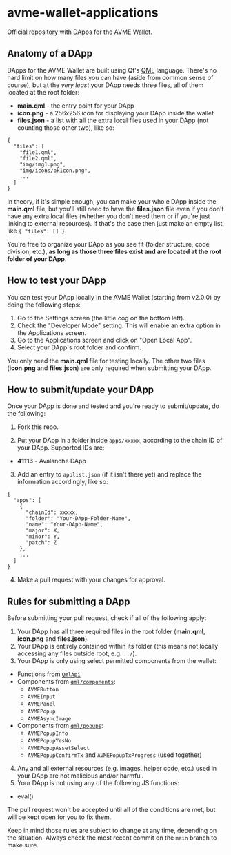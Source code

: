 # avme-wallet-applications

Official repository with DApps for the AVME Wallet.

## Anatomy of a DApp

DApps for the AVME Wallet are built using Qt's [QML](https://doc.qt.io/qt-5/qmlapplications.html) language. There's no hard limit on how many files you can have (aside from common sense of course), but at the *very least* your DApp needs three files, all of them located at the root folder:

* **main.qml** - the entry point for your DApp
* **icon.png** - a 256x256 icon for displaying your DApp inside the wallet
* **files.json** - a list with all the extra local files used in your DApp (not counting those other two), like so:

```
{
  "files": [
    "file1.qml",
    "file2.qml",
    "img/img1.png",
    "img/icons/okIcon.png",
    ...
  ]
}
```

In theory, if it's simple enough, you can make your whole DApp inside the **main.qml** file, but you'll still need to have the **files.json** file even if you don't have any extra local files (whether you don't need them or if you're just linking to external resources). If that's the case then just make an empty list, like `{ "files": [] }`.

You're free to organize your DApp as you see fit (folder structure, code division, etc.), **as long as those three files exist and are located at the root folder of your DApp**.

## How to test your DApp

You can test your DApp locally in the AVME Wallet (starting from v2.0.0) by doing the following steps:

1. Go to the Settings screen (the little cog on the bottom left).
2. Check the "Developer Mode" setting. This will enable an extra option in the Applications screen.
3. Go to the Applications screen and click on "Open Local App".
4. Select your DApp's root folder and confirm.

You only need the **main.qml** file for testing locally. The other two files (**icon.png** and **files.json**) are only required when submitting your DApp.

## How to submit/update your DApp

Once your DApp is done and tested and you're ready to submit/update, do the following:

1. Fork this repo.

2. Put your DApp in a folder inside `apps/xxxxx`, according to the chain ID of your DApp. Supported IDs are:

* **41113** - Avalanche DApp

3. Add an entry to `applist.json` (if it isn't there yet) and replace the information accordingly, like so:

```
{
  "apps": [
    {
      "chainId": xxxxx,
      "folder": "Your-DApp-Folder-Name",
      "name": "Your-DApp-Name",
      "major": X,
      "minor": Y,
      "patch": Z
    },
    ...
  ]
}
```

4. Make a pull request with your changes for approval.

## Rules for submitting a DApp

Before submitting your pull request, check if all of the following apply:

1. Your DApp has all three required files in the root folder (**main.qml**, **icon.png** and **files.json**).
2. Your DApp is entirely contained within its folder (this means not locally accessing any files outside root, e.g. `../`).
3. Your DApp is only using select permitted components from the wallet:
  - Functions from [`QmlApi`](https://github.com/avme/avme-wallet/blob/main/src/qmlwrap/QmlApi.h)
  - Components from [`qml/components`](https://github.com/avme/avme-wallet/tree/main/src/qml/components):
    - `AVMEButton`
    - `AVMEInput`
    - `AVMEPanel`
    - `AVMEPopup`
    - `AVMEAsyncImage`
  - Components from [`qml/popups`](https://github.com/avme/avme-wallet/tree/main/src/qml/popups):
    - `AVMEPopupInfo`
    - `AVMEPopupYesNo`
    - `AVMEPopupAssetSelect`
    - `AVMEPopupConfirmTx` and `AVMEPopupTxProgress` (used together)
4. Any and all external resources (e.g. images, helper code, etc.) used in your DApp are not malicious and/or harmful.
5. Your DApp is not using any of the following JS functions:
  - eval()

The pull request won't be accepted until all of the conditions are met, but will be kept open for you to fix them.

Keep in mind those rules are subject to change at any time, depending on the situation. Always check the most recent commit on the `main` branch to make sure.
